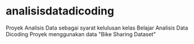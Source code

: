 # analisisdatadicoding
Proyek Analisis Data sebagai syarat kelulusan kelas Belajar Analisis Data Dicoding
Proyek menggunakan data "Bike Sharing Dataset"
